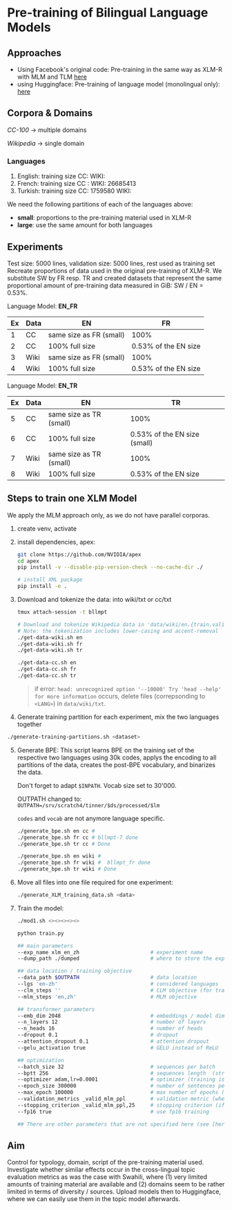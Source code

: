 # Pre-training of Bilingual Language Models

## Approaches

- Using Facebook's original code: Pre-training in the same way as XLM-R with MLM and TLM [here](https://github.com/facebookresearch/xlm#train-your-own-xlm-model-with-mlm-or-mlmtlm)
- using Huggingface: Pre-training of language model (monolingual only): [here](https://huggingface.co/blog/how-to-train)

## Corpora & Domains

*CC-100* -> multiple domains

*Wikipedia* -> single domain

### Languages

1. English: training size CC: WIKI:
2. French: training size CC : WIKI: 26685413
3. Turkish: training size CC: 1759580 WIKI:

We need the following partitions of each of the languages above:

- **small**: proportions to the pre-training material used in XLM-R
- **large**: use the same amount for both languages

## Experiments

Test size: 5000 lines, validation size: 5000 lines, rest used as training set
Recreate proportions of data used in the original pre-training of XLM-R. We substitute SW by FR resp. TR and created datasets that represent the same proportional amount of pre-training data measured in GiB: SW / EN = 0.53%.

Language Model: **EN_FR**

| Ex | Data | EN         | FR    |
|----|-------|------------|-------|
| 1  | CC    | same size as FR (small) | 100%  |
| 2  | CC    | 100% full size       | 0.53% of the EN size |
| 3  | Wiki  | same size as FR (small) | 100%  |
| 4  | Wiki  | 100% full size       | 0.53% of the EN size |

Language Model: **EN_TR**

| Ex | Data | EN         | TR    |
|----|-------|------------|-------|
| 5  | CC    | same size as TR (small) | 100%  |
| 6  | CC    | 100% full size       | 0.53% of the EN size (small) |
| 7  | Wiki  | same size as TR (small) | 100%  |
| 8  | Wiki  | 100% full size       | 0.53% of the EN size |

## Steps to train one XLM Model

We apply the MLM approach only, as we do not have parallel corporas.

1. create venv, activate

2. install dependencies, apex:

    ```bash
    git clone https://github.com/NVIDIA/apex
    cd apex
    pip install -v --disable-pip-version-check --no-cache-dir ./
    ```

    ```bash
    # install XML package
    pip install -e .
    ```

3. Download and tokenize the data: into wiki/txt or cc/txt

    ```bash
    tmux attach-session -t bllmpt

    # Download and tokenize Wikipedia data in 'data/wiki/en.{train,valid,test}'
    # Note: the tokenization includes lower-casing and accent-removal
    ./get-data-wiki.sh en 
    ./get-data-wiki.sh fr 
    ./get-data-wiki.sh tr  

    ./get-data-cc.sh en 
    ./get-data-cc.sh fr 
    ./get-data-cc.sh tr 
    ```

    > if error: `head: unrecognized option '--10000'
    > Try 'head --help' for more information` occurs, delete files (correpsonding to `<LANG>`) in `data/wiki/txt`.

4. Generate training partition for each experiment, mix the two languages together

```bash
./generate-training-partitions.sh <dataset>
```

5. Generate BPE:
    This script learns BPE on the training set of the respective two languages using 30k codes, applys the encoding to all partitions of the data, creates the post-BPE vocabulary, and binarizes the data.

    Don't forget to adapt `$INPATH`. Vocab size set to 30'000.

    OUTPATH changed to: `OUTPATH=/srv/scratch4/tinner/$ds/processed/$lm`

    `codes` and `vocab` are not anymore language specific.

    ```bash
    ./generate_bpe.sh en cc # 
    ./generate_bpe.sh fr cc # bllmpt-7 done
    ./generate_bpe.sh tr cc # Done

    ./generate_bpe.sh en wiki # 
    ./generate_bpe.sh fr wiki #  bllmpt_fr done
    ./generate_bpe.sh tr wiki # Done
    ```

6. Move all files into one file required for one experiment:

    ```bash
    ./generate_XLM_training_data.sh <data>
    ```

7. Train the model:

    ```bash
    ./mod1.sh <><><><><>
    ```

    ```bash
    python train.py

    ## main parameters
    --exp_name xlm_en_zh                       # experiment name
    --dump_path ./dumped                       # where to store the experiment

    ## data location / training objective
    --data_path $OUTPATH                       # data location
    --lgs 'en-zh'                              # considered languages
    --clm_steps ''                             # CLM objective (for training GPT-2 models)
    --mlm_steps 'en,zh'                        # MLM objective

    ## transformer parameters
    --emb_dim 2048                             # embeddings / model dimension (2048 is big, reduce if only 16Gb of GPU memory)
    --n_layers 12                              # number of layers
    --n_heads 16                               # number of heads
    --dropout 0.1                              # dropout
    --attention_dropout 0.1                    # attention dropout
    --gelu_activation true                     # GELU instead of ReLU

    ## optimization
    --batch_size 32                            # sequences per batch
    --bptt 256                                 # sequences length  (streams of 256 tokens)
    --optimizer adam,lr=0.0001                 # optimizer (training is quite sensitive to this parameter)
    --epoch_size 300000                        # number of sentences per epoch
    --max_epoch 100000                         # max number of epochs (~infinite here)
    --validation_metrics _valid_mlm_ppl        # validation metric (when to save the best model)
    --stopping_criterion _valid_mlm_ppl,25     # stopping criterion (if criterion does not improve 25 times)
    --fp16 true                                # use fp16 training

    ## There are other parameters that are not specified here (see [here](https://github.com/facebookresearch/XLM/blob/master/train.py#L24-L198)).
    ```

## Aim

Control for typology, domain, script of the pre-training material used. Investigate whether similar effects occur in the cross-lingual topic evaluation metrics as was the case with Swahili, where (1) very limited amounts of training material are available and (2) domains seem to be rather limited in terms of diversity / sources. Upload models then to Huggingface, where we can easily use them in the topic model afterwards.
